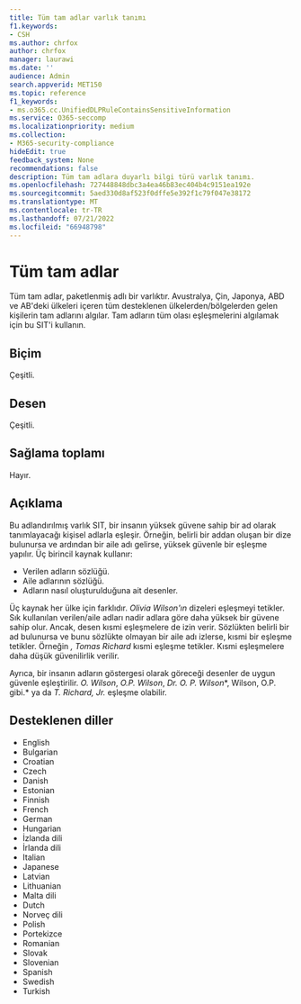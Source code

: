 ```yaml
---
title: Tüm tam adlar varlık tanımı
f1.keywords:
- CSH
ms.author: chrfox
author: chrfox
manager: laurawi
ms.date: ''
audience: Admin
search.appverid: MET150
ms.topic: reference
f1_keywords:
- ms.o365.cc.UnifiedDLPRuleContainsSensitiveInformation
ms.service: O365-seccomp
ms.localizationpriority: medium
ms.collection:
- M365-security-compliance
hideEdit: true
feedback_system: None
recommendations: false
description: Tüm tam adlara duyarlı bilgi türü varlık tanımı.
ms.openlocfilehash: 727448848dbc3a4ea46b83ec404b4c9151ea192e
ms.sourcegitcommit: 5aed330d8af523f0dffe5e392f1c79f047e38172
ms.translationtype: MT
ms.contentlocale: tr-TR
ms.lasthandoff: 07/21/2022
ms.locfileid: "66948798"
---
```

# <a name="all-full-names"></a>Tüm tam adlar

Tüm tam adlar, paketlenmiş adlı bir varlıktır. Avustralya, Çin, Japonya, ABD ve AB'deki ülkeleri içeren tüm desteklenen ülkelerden/bölgelerden gelen kişilerin tam adlarını algılar. Tam adların tüm olası eşleşmelerini algılamak için bu SIT'i kullanın.

## <a name="format"></a>Biçim

Çeşitli.

## <a name="pattern"></a>Desen

Çeşitli.

## <a name="checksum"></a>Sağlama toplamı

Hayır.

## <a name="description"></a>Açıklama

Bu adlandırılmış varlık SIT, bir insanın yüksek güvene sahip bir ad olarak tanımlayacağı kişisel adlarla eşleşir. Örneğin, belirli bir addan oluşan bir dize bulunursa ve ardından bir aile adı gelirse, yüksek güvenle bir eşleşme yapılır. Üç birincil kaynak kullanır:

- Verilen adların sözlüğü.
- Aile adlarının sözlüğü.
- Adların nasıl oluşturulduğuna ait desenler.

Üç kaynak her ülke için farklıdır.  *Olivia Wilson'ın* dizeleri eşleşmeyi tetikler. Sık kullanılan verilen/aile adları nadir adlara göre daha yüksek bir güvene sahip olur. Ancak, desen kısmi eşleşmelere de izin verir. Sözlükten belirli bir ad bulunursa ve bunu sözlükte olmayan bir aile adı izlerse, kısmi bir eşleşme tetikler. Örneğin *, Tomas Richard* kısmi eşleşme tetikler. Kısmi eşleşmelere daha düşük güvenilirlik verilir.

Ayrıca, bir insanın adların göstergesi olarak göreceği desenler de uygun güvenle eşleştirilir. *O. Wilson*, *O.P. Wilson*, *Dr. O. P. Wilson**, Wilson, O.P. gibi.* ya da *T. Richard, Jr.* eşleşme olabilir.

## <a name="supported-languages"></a>Desteklenen diller

- English
- Bulgarian
- Croatian
- Czech
- Danish
- Estonian
- Finnish
- French
- German
- Hungarian
- İzlanda dili
- İrlanda dili
- Italian
- Japanese
- Latvian
- Lithuanian
- Malta dili
- Dutch
- Norveç dili
- Polish
- Portekizce
- Romanian
- Slovak
- Slovenian
- Spanish
- Swedish
- Turkish